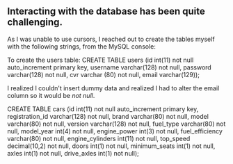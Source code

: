 ## Interacting with the database has been quite challenging.

As I was unable to use cursors, I reached out to create the tables myself with the following strings,
from the MySQL console:

To create the users table:
CREATE TABLE users (id int(11) not null auto_increment primary key, username varchar(128) not null, password varchar(128) not null, cvr varchar (80) not null, email varchar(129));

I realized I couldn't insert dummy data and realized I had to alter the email column so it would be *not null*.

CREATE TABLE cars (id int(11) not null auto_increment primary key, registration_id varchar(128) not null, brand varchar(80) not null, model varchar(80) not null, version varchar(128) not null, fuel_type varchar(80) not null, model_year int(4) not null, engine_power int(3) not null, fuel_efficiency varchar(80) not null, engine_cylinders int(11) not null, top_speed decimal(10,2) not null, doors int(1) not null, minimum_seats int(1) not null, axles int(1) not null, drive_axles int(1) not null);

